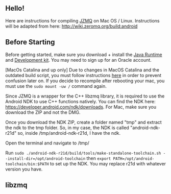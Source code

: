 Hello!
---

Here are instructions for compiling [JZMQ](https://github.com/zeromq/jzmq) on Mac OS / Linux. 
Instructions will be adapted from here: http://wiki.zeromq.org/build:android

Before Starting
---

Before getting started, make sure you download + install the [Java Runtime](https://www.oracle.com/java/technologies/javase-jre8-downloads.html) and [Development kit](https://www.oracle.com/java/technologies/javase/javase-jdk8-downloads.html). You may need to sign up for an Oracle account.

[MacOs Catalina and up only] Due to changes in MacOS Catalina and the outdated build script, you must follow instructions [here](https://stackoverflow.com/a/59421615/) in order to prevent confusion later on. If you decide to recompile after rebooting your mac, you must use the `sudo mount -uw /` command again.

Since JZMQ is a wrapper for the C++ libzmq library, it is required to use the Android NDK to use C++ functions natively. You can find the NDK here: https://developer.android.com/ndk/downloads. For Mac, make sure you download the ZIP and not the DMG. 

Once you download the NDK ZIP, create a folder named "tmp" and extract the ndk to the tmp folder. So, in my case, the NDK is called "android-ndk-r21d" so, inside /tmp/android-ndk-r21d, I have the ndk.

Open the terminal and navigate to /tmp/

Run `sudo ./android-ndk-r21d/build/tools/make-standalone-toolchain.sh --install-dir=/opt/android-toolchain` then `export PATH=/opt/android-toolchain/bin:$PATH` to set up the NDK. You may replace r21d with whatever version you have.

libzmq
---
